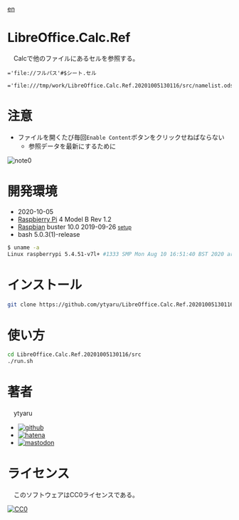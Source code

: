 [en](./README.md)

# LibreOffice.Calc.Ref

　Calcで他のファイルにあるセルを参照する。

```
='file://フルパス'#$シート.セル
```
```
='file:///tmp/work/LibreOffice.Calc.Ref.20201005130116/src/namelist.ods'#$namelist.A2
```

# 注意

* ファイルを開くたび毎回`Enable Content`ボタンをクリックせねばならない
	* 参照データを最新にするために

![note0](https://github.com/ytyaru/Shell.SeatingChart.20200925092353/blob/master/doc/note0.png?raw=true)

# 開発環境

* <time datetime="2020-10-05T13:00:50+0900">2020-10-05</time>
* [Raspbierry Pi](https://ja.wikipedia.org/wiki/Raspberry_Pi) 4 Model B Rev 1.2
* [Raspbian](https://ja.wikipedia.org/wiki/Raspbian) buster 10.0 2019-09-26 <small>[setup](http://ytyaru.hatenablog.com/entry/2019/12/25/222222)</small>
* bash 5.0.3(1)-release

```sh
$ uname -a
Linux raspberrypi 5.4.51-v7l+ #1333 SMP Mon Aug 10 16:51:40 BST 2020 armv7l GNU/Linux
```

# インストール

```sh
git clone https://github.com/ytyaru/LibreOffice.Calc.Ref.20201005130116
```

# 使い方

```sh
cd LibreOffice.Calc.Ref.20201005130116/src
./run.sh
```

# 著者

　ytyaru

* [![github](http://www.google.com/s2/favicons?domain=github.com)](https://github.com/ytyaru "github")
* [![hatena](http://www.google.com/s2/favicons?domain=www.hatena.ne.jp)](http://ytyaru.hatenablog.com/ytyaru "hatena")
* [![mastodon](http://www.google.com/s2/favicons?domain=mstdn.jp)](https://mstdn.jp/web/accounts/233143 "mastdon")

# ライセンス

　このソフトウェアはCC0ライセンスである。

[![CC0](http://i.creativecommons.org/p/zero/1.0/88x31.png "CC0")](http://creativecommons.org/publicdomain/zero/1.0/deed.ja)

